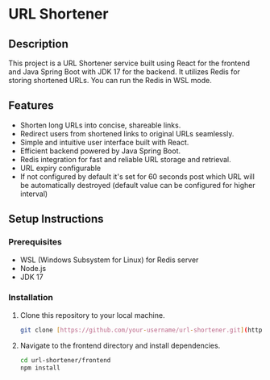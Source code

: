 # URL Shortener

## Description
This project is a URL Shortener service built using React for the frontend and Java Spring Boot with JDK 17 for the backend. It utilizes Redis for storing shortened URLs. You can run the Redis in WSL mode.

## Features
- Shorten long URLs into concise, shareable links.
- Redirect users from shortened links to original URLs seamlessly.
- Simple and intuitive user interface built with React.
- Efficient backend powered by Java Spring Boot.
- Redis integration for fast and reliable URL storage and retrieval.
- URL expiry configurable
- If not configured by default it's set for 60 seconds post which URL will be automatically destroyed (default value can be configured for higher interval)
## Setup Instructions
### Prerequisites
- WSL (Windows Subsystem for Linux) for Redis server
- Node.js
- JDK 17

### Installation
1. Clone this repository to your local machine.
   ```bash
   git clone [https://github.com/your-username/url-shortener.git](https://github.com/chinmay-sawant/URLShortener)

2. Navigate to the frontend directory and install dependencies.
   ```bash
   cd url-shortener/frontend
   npm install
